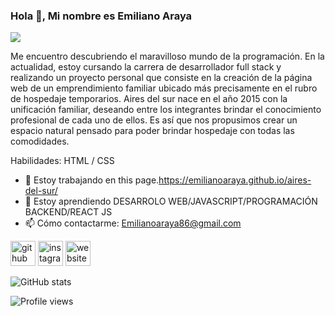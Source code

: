 ### Hola 👋, Mi nombre es Emiliano Araya
![](https://www.actualidadgadget.com/wp-content/uploads/2018/02/t-rex.gif)

Me encuentro descubriendo el maravilloso mundo de la programación. En la actualidad, estoy cursando la carrera de desarrollador full stack y realizando un proyecto personal que consiste en la creación de la página web de un emprendimiento familiar ubicado más precisamente en el rubro de hospedaje temporarios.
Aires del sur nace en el año 2015 con la unificación familiar, deseando entre los integrantes brindar el conocimiento profesional de cada uno de ellos. Es así que nos propusimos crear un espacio natural pensado para poder brindar hospedaje con todas las comodidades.

Habilidades: HTML / CSS

- 🔭 Estoy trabajando en this page.https://emilianoaraya.github.io/aires-del-sur/ 
- 🌱 Estoy aprendiendo DESARROLO WEB/JAVASCRIPT/PROGRAMACIÓN BACKEND/REACT JS 
- 📫 Cómo contactarme: Emilianoaraya86@gmail.com 


[<img src='https://cdn.jsdelivr.net/npm/simple-icons@3.0.1/icons/github.svg' alt='github' height='40'>](https://github.com/Emilianoaraya)  [<img src='https://cdn.jsdelivr.net/npm/simple-icons@3.0.1/icons/instagram.svg' alt='instagram' height='40'>](https://www.instagram.com/emiliano.arr/)  [<img src='https://cdn.jsdelivr.net/npm/simple-icons@3.0.1/icons/icloud.svg' alt='website' height='40'>](https://emilianoaraya.github.io/aires-del-sur/)  

![GitHub stats](https://github-readme-stats.vercel.app/api?username=Emilianoaraya&show_icons=true)  

![Profile views](https://gpvc.arturio.dev/Emilianoaraya)  
